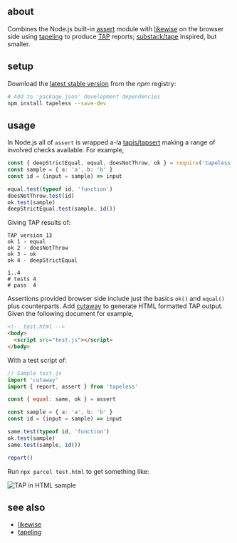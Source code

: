 ## about

Combines the Node.js built-in [assert](https://nodejs.org/api/assert.html) module with [likewise](https://npm.im/likewise) on the browser side using [tapeling](https://npm.im/tapeling) to produce [TAP](https://testanything.org) reports; [substack/tape](https://github.com/substack/tape) inspired, but smaller.

## setup

Download the [latest stable version](https://npm.im/tapeless) from the _npm_ registry:

```sh
# Add to 'package.json' development dependencies
npm install tapeless --save-dev
```

## usage

In Node.js all of `assert` is wrapped a-la [tapjs/tapsert](https://github.com/tapjs/tapsert) making a range of involved checks available. For example,

```js
const { deepStrictEqual, equal, doesNotThrow, ok } = require('tapeless')
const sample = { a: 'a', b: 'b' }
const id = (input = sample) => input

equal.test(typeof id, 'function')
doesNotThrow.test(id)
ok.test(sample)
deepStrictEqual.test(sample, id())
```

Giving TAP results of:

```console
TAP version 13
ok 1 - equal
ok 2 - doesNotThrow
ok 3 - ok
ok 4 - deepStrictEqual

1..4
# tests 4
# pass  4
```

Assertions provided browser side include just the basics `ok()` and `equal()` plus counterparts. Add [cutaway](https://npm.im/cutaway) to generate HTML formatted TAP output. Given the following document for example,

```html
<!-- test.html -->
<body>
  <script src="test.js"></script>
</body>
```

With a test script of:

```js
// Sample test.js
import 'cutaway'
import { report, assert } from 'tapeless'

const { equal: same, ok } = assert

const sample = { a: 'a', b: 'b' }
const id = (input = sample) => input

same.test(typeof id, 'function')
ok.test(sample)
same.test(sample, id())

report()
```

Run `npx parcel test.html` to get something like:

![TAP in HTML sample](https://i.imgur.com/OGTDwYc.png)

## see also

- [likewise](https://github.com/thewhodidthis/likewise)
- [tapeling](https://github.com/thewhodidthis/tapeling)

